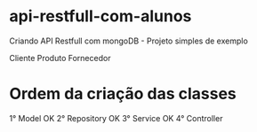 # api-restfull-com-alunos
Criando API Restfull com mongoDB - Projeto simples de exemplo


Cliente
Produto
Fornecedor

# Ordem da criação das classes
1° Model OK
2° Repository OK
3° Service OK
4° Controller